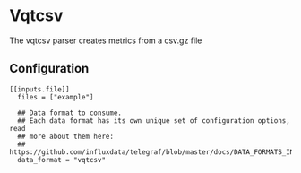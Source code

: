 # Vqtcsv
The vqtcsv parser creates metrics from a csv.gz file

## Configuration
```
[[inputs.file]]
  files = ["example"]

  ## Data format to consume.
  ## Each data format has its own unique set of configuration options, read
  ## more about them here:
  ##   https://github.com/influxdata/telegraf/blob/master/docs/DATA_FORMATS_INPUT.md
  data_format = "vqtcsv"
```